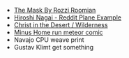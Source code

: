 - [The Mask By Rozzi Roomian](https://www.rozziroomian.com/the-mask)
- [Hiroshi Nagai - Reddit Plane Example](https://www.reddit.com/r/VaporwaveAesthetics/comments/nu5jbp/from_japanese_painter_hiroshi_nagai/)
- [Christ in the Desert / Wilderness](https://en.wikipedia.org/wiki/Christ_in_the_Desert)
- [Minus Home run meteor comic](https://comicvine.gamespot.com/a/uploads/original/0/6827/1069931-baseballawesome.jpg)
- Navajo CPU weave print
- Gustav Klimt get something 